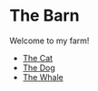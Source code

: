 # The Barn

Welcome to my farm!

* [The Cat](./cat.md)
* [The Dog](./dog.md)
* [The Whale](whale.md)